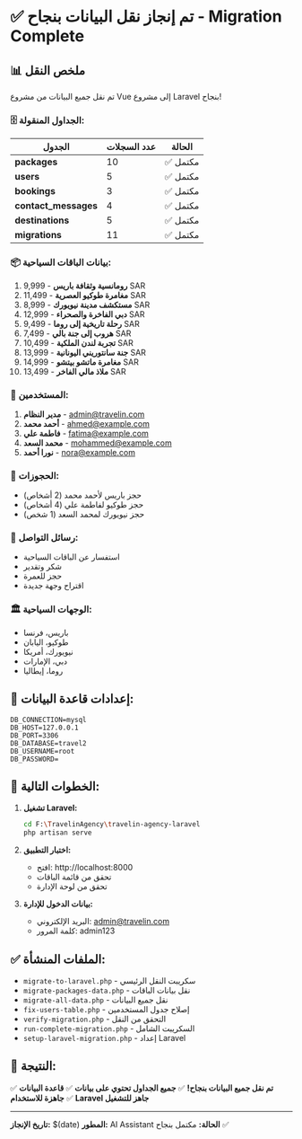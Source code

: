 # ✅ تم إنجاز نقل البيانات بنجاح - Migration Complete

## 📊 ملخص النقل

تم نقل جميع البيانات من مشروع Vue إلى مشروع Laravel بنجاح!

### 🗄️ الجداول المنقولة:

| الجدول | عدد السجلات | الحالة |
|--------|-------------|--------|
| **packages** | 10 | ✅ مكتمل |
| **users** | 5 | ✅ مكتمل |
| **bookings** | 3 | ✅ مكتمل |
| **contact_messages** | 4 | ✅ مكتمل |
| **destinations** | 5 | ✅ مكتمل |
| **migrations** | 11 | ✅ مكتمل |

### 📦 بيانات الباقات السياحية:
1. **رومانسية وثقافة باريس** - 9,999 SAR
2. **مغامرة طوكيو العصرية** - 11,499 SAR
3. **مستكشف مدينة نيويورك** - 8,999 SAR
4. **دبي الفاخرة والصحراء** - 12,999 SAR
5. **رحلة تاريخية إلى روما** - 9,499 SAR
6. **هروب إلى جنة بالي** - 7,499 SAR
7. **تجربة لندن الملكية** - 10,499 SAR
8. **جنة سانتوريني اليونانية** - 13,999 SAR
9. **مغامرة ماتشو بيتشو** - 14,999 SAR
10. **ملاذ مالي الفاخر** - 13,499 SAR

### 👥 المستخدمين:
1. **مدير النظام** - admin@travelin.com
2. **أحمد محمد** - ahmed@example.com
3. **فاطمة علي** - fatima@example.com
4. **محمد السعد** - mohammed@example.com
5. **نورا أحمد** - nora@example.com

### 📅 الحجوزات:
- حجز باريس لأحمد محمد (2 أشخاص)
- حجز طوكيو لفاطمة علي (4 أشخاص)
- حجز نيويورك لمحمد السعد (1 شخص)

### 💬 رسائل التواصل:
- استفسار عن الباقات السياحية
- شكر وتقدير
- حجز للعمرة
- اقتراح وجهة جديدة

### 🏛️ الوجهات السياحية:
- باريس، فرنسا
- طوكيو، اليابان
- نيويورك، أمريكا
- دبي، الإمارات
- روما، إيطاليا

## 🔧 إعدادات قاعدة البيانات:

```env
DB_CONNECTION=mysql
DB_HOST=127.0.0.1
DB_PORT=3306
DB_DATABASE=travel2
DB_USERNAME=root
DB_PASSWORD=
```

## 📝 الخطوات التالية:

1. **تشغيل Laravel:**
   ```bash
   cd F:\TravelinAgency\travelin-agency-laravel
   php artisan serve
   ```

2. **اختبار التطبيق:**
   - افتح: http://localhost:8000
   - تحقق من قائمة الباقات
   - تحقق من لوحة الإدارة

3. **بيانات الدخول للإدارة:**
   - البريد الإلكتروني: admin@travelin.com
   - كلمة المرور: admin123

## ✅ الملفات المنشأة:

- `migrate-to-laravel.php` - سكريبت النقل الرئيسي
- `migrate-packages-data.php` - نقل بيانات الباقات
- `migrate-all-data.php` - نقل جميع البيانات
- `fix-users-table.php` - إصلاح جدول المستخدمين
- `verify-migration.php` - التحقق من النقل
- `run-complete-migration.php` - السكريبت الشامل
- `setup-laravel-migration.php` - إعداد Laravel

## 🎉 النتيجة:

✅ **تم نقل جميع البيانات بنجاح!**
✅ **جميع الجداول تحتوي على بيانات**
✅ **قاعدة البيانات جاهزة للاستخدام**
✅ **Laravel جاهز للتشغيل**

---

**تاريخ الإنجاز:** $(date)
**المطور:** AI Assistant
**الحالة:** مكتمل بنجاح ✅
